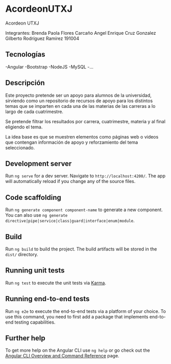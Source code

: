 # AcordeonUTXJ

Acordeon UTXJ

Integrantes:
Brenda Paola Flores Carcaño
Angel Enrique Cruz Gonzalez
Gilberto Rodríguez Ramírez 191004

## Tecnologías 

-Angular
-Bootstrap
-NodeJS
-MySQL
-...

## Descripción

Este proyecto pretende ser un apoyo para alumnos de la universidad, sirviendo como un repositorio de recursos de apoyo para los distintos temas que se imparten en cada una de las materias de las carreras a lo largo de cada cuatrimestre.

Se pretende filtrar los resultados por carrera, cuatrimestre, materia y al final eligiendo el tema.

La idea base es que se muestren elementos como páginas web o videos que contengan información de apoyo y reforzamiento del tema seleccionado.



## Development server

Run `ng serve` for a dev server. Navigate to `http://localhost:4200/`. The app will automatically reload if you change any of the source files.

## Code scaffolding

Run `ng generate component component-name` to generate a new component. You can also use `ng generate directive|pipe|service|class|guard|interface|enum|module`.

## Build

Run `ng build` to build the project. The build artifacts will be stored in the `dist/` directory.

## Running unit tests

Run `ng test` to execute the unit tests via [Karma](https://karma-runner.github.io).

## Running end-to-end tests

Run `ng e2e` to execute the end-to-end tests via a platform of your choice. To use this command, you need to first add a package that implements end-to-end testing capabilities.

## Further help

To get more help on the Angular CLI use `ng help` or go check out the [Angular CLI Overview and Command Reference](https://angular.io/cli) page.
